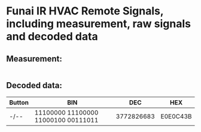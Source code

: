 # Funai IR HVAC Remote Signals, including measurement, raw signals and decoded data


Measurement:
------------
![]()


Decoded data:
-------------

|Button|BIN|DEC|HEX|
| ------------- | ------------- | ------------- | ------------- |
|-/--|11100000 11100000 11000100 00111011|3772826683|E0E0C43B|
